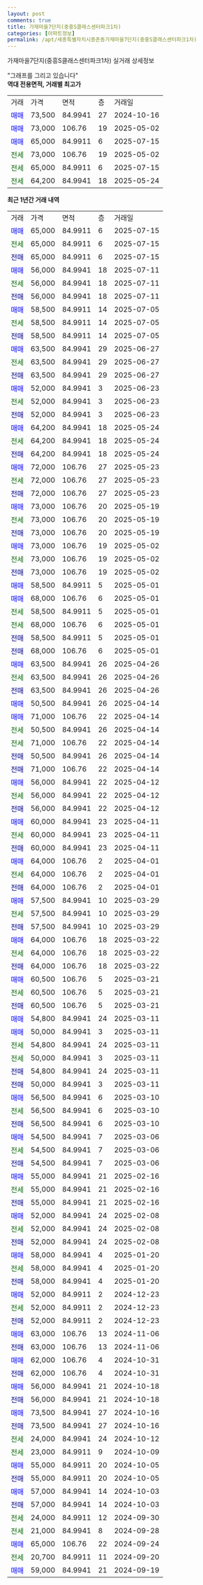 ```yaml
---
layout: post
comments: true
title: 가재마을7단지(중흥S클래스센터파크1차)
categories: [아파트정보]
permalink: /apt/세종특별자치시종촌동가재마을7단지(중흥S클래스센터파크1차)
---
```


가재마을7단지(중흥S클래스센터파크1차) 실거래 상세정보

<script type="text/javascript">
  google.charts.load('current', {'packages':['line', 'corechart']});
  google.charts.setOnLoadCallback(drawChart);

  function drawChart() {
    var data = new google.visualization.DataTable();
    data.addColumn('date', '거래일');
    data.addColumn('number', "매매");
    data.addColumn('number', "전세");
    data.addColumn('number', "전매");

    data.addRows([[new Date(Date.parse("2025-07-15")), 65000, null, null], [new Date(Date.parse("2025-07-15")), null, 65000, null], [new Date(Date.parse("2025-07-15")), null, null, 65000], [new Date(Date.parse("2025-07-11")), 56000, null, null], [new Date(Date.parse("2025-07-11")), null, 56000, null], [new Date(Date.parse("2025-07-11")), null, null, 56000], [new Date(Date.parse("2025-07-05")), 58500, null, null], [new Date(Date.parse("2025-07-05")), null, 58500, null], [new Date(Date.parse("2025-07-05")), null, null, 58500], [new Date(Date.parse("2025-06-27")), 63500, null, null], [new Date(Date.parse("2025-06-27")), null, 63500, null], [new Date(Date.parse("2025-06-27")), null, null, 63500], [new Date(Date.parse("2025-06-23")), 52000, null, null], [new Date(Date.parse("2025-06-23")), null, 52000, null], [new Date(Date.parse("2025-06-23")), null, null, 52000], [new Date(Date.parse("2025-05-24")), 64200, null, null], [new Date(Date.parse("2025-05-24")), null, 64200, null], [new Date(Date.parse("2025-05-24")), null, null, 64200], [new Date(Date.parse("2025-05-23")), 72000, null, null], [new Date(Date.parse("2025-05-23")), null, 72000, null], [new Date(Date.parse("2025-05-23")), null, null, 72000], [new Date(Date.parse("2025-05-19")), 73000, null, null], [new Date(Date.parse("2025-05-19")), null, 73000, null], [new Date(Date.parse("2025-05-19")), null, null, 73000], [new Date(Date.parse("2025-05-02")), 73000, null, null], [new Date(Date.parse("2025-05-02")), null, 73000, null], [new Date(Date.parse("2025-05-02")), null, null, 73000], [new Date(Date.parse("2025-05-01")), 58500, null, null], [new Date(Date.parse("2025-05-01")), 68000, null, null], [new Date(Date.parse("2025-05-01")), null, 58500, null], [new Date(Date.parse("2025-05-01")), null, 68000, null], [new Date(Date.parse("2025-05-01")), null, null, 58500], [new Date(Date.parse("2025-05-01")), null, null, 68000], [new Date(Date.parse("2025-04-26")), 63500, null, null], [new Date(Date.parse("2025-04-26")), null, 63500, null], [new Date(Date.parse("2025-04-26")), null, null, 63500], [new Date(Date.parse("2025-04-14")), 50500, null, null], [new Date(Date.parse("2025-04-14")), 71000, null, null], [new Date(Date.parse("2025-04-14")), null, 50500, null], [new Date(Date.parse("2025-04-14")), null, 71000, null], [new Date(Date.parse("2025-04-14")), null, null, 50500], [new Date(Date.parse("2025-04-14")), null, null, 71000], [new Date(Date.parse("2025-04-12")), 56000, null, null], [new Date(Date.parse("2025-04-12")), null, 56000, null], [new Date(Date.parse("2025-04-12")), null, null, 56000], [new Date(Date.parse("2025-04-11")), 60000, null, null], [new Date(Date.parse("2025-04-11")), null, 60000, null], [new Date(Date.parse("2025-04-11")), null, null, 60000], [new Date(Date.parse("2025-04-01")), 64000, null, null], [new Date(Date.parse("2025-04-01")), null, 64000, null], [new Date(Date.parse("2025-04-01")), null, null, 64000], [new Date(Date.parse("2025-03-29")), 57500, null, null], [new Date(Date.parse("2025-03-29")), null, 57500, null], [new Date(Date.parse("2025-03-29")), null, null, 57500], [new Date(Date.parse("2025-03-22")), 64000, null, null], [new Date(Date.parse("2025-03-22")), null, 64000, null], [new Date(Date.parse("2025-03-22")), null, null, 64000], [new Date(Date.parse("2025-03-21")), 60500, null, null], [new Date(Date.parse("2025-03-21")), null, 60500, null], [new Date(Date.parse("2025-03-21")), null, null, 60500], [new Date(Date.parse("2025-03-11")), 54800, null, null], [new Date(Date.parse("2025-03-11")), 50000, null, null], [new Date(Date.parse("2025-03-11")), null, 54800, null], [new Date(Date.parse("2025-03-11")), null, 50000, null], [new Date(Date.parse("2025-03-11")), null, null, 54800], [new Date(Date.parse("2025-03-11")), null, null, 50000], [new Date(Date.parse("2025-03-10")), 56500, null, null], [new Date(Date.parse("2025-03-10")), null, 56500, null], [new Date(Date.parse("2025-03-10")), null, null, 56500], [new Date(Date.parse("2025-03-06")), 54500, null, null], [new Date(Date.parse("2025-03-06")), null, 54500, null], [new Date(Date.parse("2025-03-06")), null, null, 54500], [new Date(Date.parse("2025-02-16")), 55000, null, null], [new Date(Date.parse("2025-02-16")), null, 55000, null], [new Date(Date.parse("2025-02-16")), null, null, 55000], [new Date(Date.parse("2025-02-08")), 52000, null, null], [new Date(Date.parse("2025-02-08")), null, 52000, null], [new Date(Date.parse("2025-02-08")), null, null, 52000], [new Date(Date.parse("2025-01-20")), 58000, null, null], [new Date(Date.parse("2025-01-20")), null, 58000, null], [new Date(Date.parse("2025-01-20")), null, null, 58000], [new Date(Date.parse("2024-12-23")), 52000, null, null], [new Date(Date.parse("2024-12-23")), null, 52000, null], [new Date(Date.parse("2024-12-23")), null, null, 52000], [new Date(Date.parse("2024-11-06")), 63000, null, null], [new Date(Date.parse("2024-11-06")), null, null, 63000], [new Date(Date.parse("2024-10-31")), 62000, null, null], [new Date(Date.parse("2024-10-31")), null, null, 62000], [new Date(Date.parse("2024-10-18")), 56000, null, null], [new Date(Date.parse("2024-10-18")), null, null, 56000], [new Date(Date.parse("2024-10-16")), 73500, null, null], [new Date(Date.parse("2024-10-16")), null, null, 73500], [new Date(Date.parse("2024-10-12")), null, 24000, null], [new Date(Date.parse("2024-10-09")), null, 23000, null], [new Date(Date.parse("2024-10-05")), 55000, null, null], [new Date(Date.parse("2024-10-05")), null, null, 55000], [new Date(Date.parse("2024-10-03")), 57000, null, null], [new Date(Date.parse("2024-10-03")), null, null, 57000], [new Date(Date.parse("2024-09-30")), null, 24000, null], [new Date(Date.parse("2024-09-28")), null, 21000, null], [new Date(Date.parse("2024-09-24")), 65000, null, null], [new Date(Date.parse("2024-09-20")), null, 20700, null], [new Date(Date.parse("2024-09-19")), 59000, null, null]]);

    var options = {
      hAxis: {
        format: 'yyyy/MM/dd'
      },    
      lineWidth: 0,
      pointsVisible: true,    
      title: '최근 1년간 유형별 실거래가 분포',
      legend: { position: 'bottom' }
    };

    var formatter = new google.visualization.NumberFormat({pattern:'###,###'} );
    formatter.format(data, 1);
    formatter.format(data, 2);
    
    setTimeout(function() {
        var chart = new google.visualization.LineChart(document.getElementById('columnchart_material'));
        chart.draw(data, (options));
        document.getElementById('loading').style.display = 'none';
    }, 200);
  }
</script>


<div id="loading" style="z-index:20; display: block; margin-left: 0px">"그래프를 그리고 있습니다"</div>
<div id="columnchart_material" style="width: 95%; margin-left: 0px; display: block"></div>
<!-- contents start -->
<b>역대 전용면적, 거래별 최고가</b>
<table class="sortable">
    <tr>
      <td>거래</td>
      <td>가격</td>
      <td>면적</td>
      <td>층</td>
      <td>거래일</td>
    </tr>
        <tr>
          <td><a style="color: blue">매매</a></td>
          <td>73,500</td>
          <td>84.9941</td>
          <td>27</td>
          <td>2024-10-16</td>
        </tr>            <tr>
          <td><a style="color: blue">매매</a></td>
          <td>73,000</td>
          <td>106.76</td>
          <td>19</td>
          <td>2025-05-02</td>
        </tr>            <tr>
          <td><a style="color: blue">매매</a></td>
          <td>65,000</td>
          <td>84.9911</td>
          <td>6</td>
          <td>2025-07-15</td>
        </tr>        
        <tr>
              <td><a style="color: darkgreen">전세</a></td>
              <td>73,000</td>
              <td>106.76</td>
              <td>19</td>
              <td>2025-05-02</td>
            </tr>            <tr>
              <td><a style="color: darkgreen">전세</a></td>
              <td>65,000</td>
              <td>84.9911</td>
              <td>6</td>
              <td>2025-07-15</td>
            </tr>            <tr>
              <td><a style="color: darkgreen">전세</a></td>
              <td>64,200</td>
              <td>84.9941</td>
              <td>18</td>
              <td>2025-05-24</td>
            </tr>        
    
</table>

<b>최근 1년간 거래 내역</b>

<table class="sortable">
    <tr>
      <td>거래</td>
      <td>가격</td>
      <td>면적</td>
      <td>층</td>
      <td>거래일</td>
    </tr>
    <tr>
      <td><a style="color: blue">매매</a></td>
      <td>65,000</td>
      <td>84.9911</td>
      <td>6</td>
      <td>2025-07-15</td>
    </tr>          <tr>
      <td><a style="color: darkgreen">전세</a></td>
      <td>65,000</td>
      <td>84.9911</td>
      <td>6</td>
      <td>2025-07-15</td>
    </tr>          <tr>
      <td><a style="color: darkblue">전매</a></td>
      <td>65,000</td>
      <td>84.9911</td>
      <td>6</td>
      <td>2025-07-15</td>
    </tr>          <tr>
      <td><a style="color: blue">매매</a></td>
      <td>56,000</td>
      <td>84.9941</td>
      <td>18</td>
      <td>2025-07-11</td>
    </tr>          <tr>
      <td><a style="color: darkgreen">전세</a></td>
      <td>56,000</td>
      <td>84.9941</td>
      <td>18</td>
      <td>2025-07-11</td>
    </tr>          <tr>
      <td><a style="color: darkblue">전매</a></td>
      <td>56,000</td>
      <td>84.9941</td>
      <td>18</td>
      <td>2025-07-11</td>
    </tr>          <tr>
      <td><a style="color: blue">매매</a></td>
      <td>58,500</td>
      <td>84.9911</td>
      <td>14</td>
      <td>2025-07-05</td>
    </tr>          <tr>
      <td><a style="color: darkgreen">전세</a></td>
      <td>58,500</td>
      <td>84.9911</td>
      <td>14</td>
      <td>2025-07-05</td>
    </tr>          <tr>
      <td><a style="color: darkblue">전매</a></td>
      <td>58,500</td>
      <td>84.9911</td>
      <td>14</td>
      <td>2025-07-05</td>
    </tr>          <tr>
      <td><a style="color: blue">매매</a></td>
      <td>63,500</td>
      <td>84.9941</td>
      <td>29</td>
      <td>2025-06-27</td>
    </tr>          <tr>
      <td><a style="color: darkgreen">전세</a></td>
      <td>63,500</td>
      <td>84.9941</td>
      <td>29</td>
      <td>2025-06-27</td>
    </tr>          <tr>
      <td><a style="color: darkblue">전매</a></td>
      <td>63,500</td>
      <td>84.9941</td>
      <td>29</td>
      <td>2025-06-27</td>
    </tr>          <tr>
      <td><a style="color: blue">매매</a></td>
      <td>52,000</td>
      <td>84.9941</td>
      <td>3</td>
      <td>2025-06-23</td>
    </tr>          <tr>
      <td><a style="color: darkgreen">전세</a></td>
      <td>52,000</td>
      <td>84.9941</td>
      <td>3</td>
      <td>2025-06-23</td>
    </tr>          <tr>
      <td><a style="color: darkblue">전매</a></td>
      <td>52,000</td>
      <td>84.9941</td>
      <td>3</td>
      <td>2025-06-23</td>
    </tr>          <tr>
      <td><a style="color: blue">매매</a></td>
      <td>64,200</td>
      <td>84.9941</td>
      <td>18</td>
      <td>2025-05-24</td>
    </tr>          <tr>
      <td><a style="color: darkgreen">전세</a></td>
      <td>64,200</td>
      <td>84.9941</td>
      <td>18</td>
      <td>2025-05-24</td>
    </tr>          <tr>
      <td><a style="color: darkblue">전매</a></td>
      <td>64,200</td>
      <td>84.9941</td>
      <td>18</td>
      <td>2025-05-24</td>
    </tr>          <tr>
      <td><a style="color: blue">매매</a></td>
      <td>72,000</td>
      <td>106.76</td>
      <td>27</td>
      <td>2025-05-23</td>
    </tr>          <tr>
      <td><a style="color: darkgreen">전세</a></td>
      <td>72,000</td>
      <td>106.76</td>
      <td>27</td>
      <td>2025-05-23</td>
    </tr>          <tr>
      <td><a style="color: darkblue">전매</a></td>
      <td>72,000</td>
      <td>106.76</td>
      <td>27</td>
      <td>2025-05-23</td>
    </tr>          <tr>
      <td><a style="color: blue">매매</a></td>
      <td>73,000</td>
      <td>106.76</td>
      <td>20</td>
      <td>2025-05-19</td>
    </tr>          <tr>
      <td><a style="color: darkgreen">전세</a></td>
      <td>73,000</td>
      <td>106.76</td>
      <td>20</td>
      <td>2025-05-19</td>
    </tr>          <tr>
      <td><a style="color: darkblue">전매</a></td>
      <td>73,000</td>
      <td>106.76</td>
      <td>20</td>
      <td>2025-05-19</td>
    </tr>          <tr>
      <td><a style="color: blue">매매</a></td>
      <td>73,000</td>
      <td>106.76</td>
      <td>19</td>
      <td>2025-05-02</td>
    </tr>          <tr>
      <td><a style="color: darkgreen">전세</a></td>
      <td>73,000</td>
      <td>106.76</td>
      <td>19</td>
      <td>2025-05-02</td>
    </tr>          <tr>
      <td><a style="color: darkblue">전매</a></td>
      <td>73,000</td>
      <td>106.76</td>
      <td>19</td>
      <td>2025-05-02</td>
    </tr>          <tr>
      <td><a style="color: blue">매매</a></td>
      <td>58,500</td>
      <td>84.9911</td>
      <td>5</td>
      <td>2025-05-01</td>
    </tr>          <tr>
      <td><a style="color: blue">매매</a></td>
      <td>68,000</td>
      <td>106.76</td>
      <td>6</td>
      <td>2025-05-01</td>
    </tr>          <tr>
      <td><a style="color: darkgreen">전세</a></td>
      <td>58,500</td>
      <td>84.9911</td>
      <td>5</td>
      <td>2025-05-01</td>
    </tr>          <tr>
      <td><a style="color: darkgreen">전세</a></td>
      <td>68,000</td>
      <td>106.76</td>
      <td>6</td>
      <td>2025-05-01</td>
    </tr>          <tr>
      <td><a style="color: darkblue">전매</a></td>
      <td>58,500</td>
      <td>84.9911</td>
      <td>5</td>
      <td>2025-05-01</td>
    </tr>          <tr>
      <td><a style="color: darkblue">전매</a></td>
      <td>68,000</td>
      <td>106.76</td>
      <td>6</td>
      <td>2025-05-01</td>
    </tr>          <tr>
      <td><a style="color: blue">매매</a></td>
      <td>63,500</td>
      <td>84.9941</td>
      <td>26</td>
      <td>2025-04-26</td>
    </tr>          <tr>
      <td><a style="color: darkgreen">전세</a></td>
      <td>63,500</td>
      <td>84.9941</td>
      <td>26</td>
      <td>2025-04-26</td>
    </tr>          <tr>
      <td><a style="color: darkblue">전매</a></td>
      <td>63,500</td>
      <td>84.9941</td>
      <td>26</td>
      <td>2025-04-26</td>
    </tr>          <tr>
      <td><a style="color: blue">매매</a></td>
      <td>50,500</td>
      <td>84.9941</td>
      <td>26</td>
      <td>2025-04-14</td>
    </tr>          <tr>
      <td><a style="color: blue">매매</a></td>
      <td>71,000</td>
      <td>106.76</td>
      <td>22</td>
      <td>2025-04-14</td>
    </tr>          <tr>
      <td><a style="color: darkgreen">전세</a></td>
      <td>50,500</td>
      <td>84.9941</td>
      <td>26</td>
      <td>2025-04-14</td>
    </tr>          <tr>
      <td><a style="color: darkgreen">전세</a></td>
      <td>71,000</td>
      <td>106.76</td>
      <td>22</td>
      <td>2025-04-14</td>
    </tr>          <tr>
      <td><a style="color: darkblue">전매</a></td>
      <td>50,500</td>
      <td>84.9941</td>
      <td>26</td>
      <td>2025-04-14</td>
    </tr>          <tr>
      <td><a style="color: darkblue">전매</a></td>
      <td>71,000</td>
      <td>106.76</td>
      <td>22</td>
      <td>2025-04-14</td>
    </tr>          <tr>
      <td><a style="color: blue">매매</a></td>
      <td>56,000</td>
      <td>84.9941</td>
      <td>22</td>
      <td>2025-04-12</td>
    </tr>          <tr>
      <td><a style="color: darkgreen">전세</a></td>
      <td>56,000</td>
      <td>84.9941</td>
      <td>22</td>
      <td>2025-04-12</td>
    </tr>          <tr>
      <td><a style="color: darkblue">전매</a></td>
      <td>56,000</td>
      <td>84.9941</td>
      <td>22</td>
      <td>2025-04-12</td>
    </tr>          <tr>
      <td><a style="color: blue">매매</a></td>
      <td>60,000</td>
      <td>84.9941</td>
      <td>23</td>
      <td>2025-04-11</td>
    </tr>          <tr>
      <td><a style="color: darkgreen">전세</a></td>
      <td>60,000</td>
      <td>84.9941</td>
      <td>23</td>
      <td>2025-04-11</td>
    </tr>          <tr>
      <td><a style="color: darkblue">전매</a></td>
      <td>60,000</td>
      <td>84.9941</td>
      <td>23</td>
      <td>2025-04-11</td>
    </tr>          <tr>
      <td><a style="color: blue">매매</a></td>
      <td>64,000</td>
      <td>106.76</td>
      <td>2</td>
      <td>2025-04-01</td>
    </tr>          <tr>
      <td><a style="color: darkgreen">전세</a></td>
      <td>64,000</td>
      <td>106.76</td>
      <td>2</td>
      <td>2025-04-01</td>
    </tr>          <tr>
      <td><a style="color: darkblue">전매</a></td>
      <td>64,000</td>
      <td>106.76</td>
      <td>2</td>
      <td>2025-04-01</td>
    </tr>          <tr>
      <td><a style="color: blue">매매</a></td>
      <td>57,500</td>
      <td>84.9941</td>
      <td>10</td>
      <td>2025-03-29</td>
    </tr>          <tr>
      <td><a style="color: darkgreen">전세</a></td>
      <td>57,500</td>
      <td>84.9941</td>
      <td>10</td>
      <td>2025-03-29</td>
    </tr>          <tr>
      <td><a style="color: darkblue">전매</a></td>
      <td>57,500</td>
      <td>84.9941</td>
      <td>10</td>
      <td>2025-03-29</td>
    </tr>          <tr>
      <td><a style="color: blue">매매</a></td>
      <td>64,000</td>
      <td>106.76</td>
      <td>18</td>
      <td>2025-03-22</td>
    </tr>          <tr>
      <td><a style="color: darkgreen">전세</a></td>
      <td>64,000</td>
      <td>106.76</td>
      <td>18</td>
      <td>2025-03-22</td>
    </tr>          <tr>
      <td><a style="color: darkblue">전매</a></td>
      <td>64,000</td>
      <td>106.76</td>
      <td>18</td>
      <td>2025-03-22</td>
    </tr>          <tr>
      <td><a style="color: blue">매매</a></td>
      <td>60,500</td>
      <td>106.76</td>
      <td>5</td>
      <td>2025-03-21</td>
    </tr>          <tr>
      <td><a style="color: darkgreen">전세</a></td>
      <td>60,500</td>
      <td>106.76</td>
      <td>5</td>
      <td>2025-03-21</td>
    </tr>          <tr>
      <td><a style="color: darkblue">전매</a></td>
      <td>60,500</td>
      <td>106.76</td>
      <td>5</td>
      <td>2025-03-21</td>
    </tr>          <tr>
      <td><a style="color: blue">매매</a></td>
      <td>54,800</td>
      <td>84.9941</td>
      <td>24</td>
      <td>2025-03-11</td>
    </tr>          <tr>
      <td><a style="color: blue">매매</a></td>
      <td>50,000</td>
      <td>84.9941</td>
      <td>3</td>
      <td>2025-03-11</td>
    </tr>          <tr>
      <td><a style="color: darkgreen">전세</a></td>
      <td>54,800</td>
      <td>84.9941</td>
      <td>24</td>
      <td>2025-03-11</td>
    </tr>          <tr>
      <td><a style="color: darkgreen">전세</a></td>
      <td>50,000</td>
      <td>84.9941</td>
      <td>3</td>
      <td>2025-03-11</td>
    </tr>          <tr>
      <td><a style="color: darkblue">전매</a></td>
      <td>54,800</td>
      <td>84.9941</td>
      <td>24</td>
      <td>2025-03-11</td>
    </tr>          <tr>
      <td><a style="color: darkblue">전매</a></td>
      <td>50,000</td>
      <td>84.9941</td>
      <td>3</td>
      <td>2025-03-11</td>
    </tr>          <tr>
      <td><a style="color: blue">매매</a></td>
      <td>56,500</td>
      <td>84.9941</td>
      <td>6</td>
      <td>2025-03-10</td>
    </tr>          <tr>
      <td><a style="color: darkgreen">전세</a></td>
      <td>56,500</td>
      <td>84.9941</td>
      <td>6</td>
      <td>2025-03-10</td>
    </tr>          <tr>
      <td><a style="color: darkblue">전매</a></td>
      <td>56,500</td>
      <td>84.9941</td>
      <td>6</td>
      <td>2025-03-10</td>
    </tr>          <tr>
      <td><a style="color: blue">매매</a></td>
      <td>54,500</td>
      <td>84.9941</td>
      <td>7</td>
      <td>2025-03-06</td>
    </tr>          <tr>
      <td><a style="color: darkgreen">전세</a></td>
      <td>54,500</td>
      <td>84.9941</td>
      <td>7</td>
      <td>2025-03-06</td>
    </tr>          <tr>
      <td><a style="color: darkblue">전매</a></td>
      <td>54,500</td>
      <td>84.9941</td>
      <td>7</td>
      <td>2025-03-06</td>
    </tr>          <tr>
      <td><a style="color: blue">매매</a></td>
      <td>55,000</td>
      <td>84.9941</td>
      <td>21</td>
      <td>2025-02-16</td>
    </tr>          <tr>
      <td><a style="color: darkgreen">전세</a></td>
      <td>55,000</td>
      <td>84.9941</td>
      <td>21</td>
      <td>2025-02-16</td>
    </tr>          <tr>
      <td><a style="color: darkblue">전매</a></td>
      <td>55,000</td>
      <td>84.9941</td>
      <td>21</td>
      <td>2025-02-16</td>
    </tr>          <tr>
      <td><a style="color: blue">매매</a></td>
      <td>52,000</td>
      <td>84.9941</td>
      <td>24</td>
      <td>2025-02-08</td>
    </tr>          <tr>
      <td><a style="color: darkgreen">전세</a></td>
      <td>52,000</td>
      <td>84.9941</td>
      <td>24</td>
      <td>2025-02-08</td>
    </tr>          <tr>
      <td><a style="color: darkblue">전매</a></td>
      <td>52,000</td>
      <td>84.9941</td>
      <td>24</td>
      <td>2025-02-08</td>
    </tr>          <tr>
      <td><a style="color: blue">매매</a></td>
      <td>58,000</td>
      <td>84.9941</td>
      <td>4</td>
      <td>2025-01-20</td>
    </tr>          <tr>
      <td><a style="color: darkgreen">전세</a></td>
      <td>58,000</td>
      <td>84.9941</td>
      <td>4</td>
      <td>2025-01-20</td>
    </tr>          <tr>
      <td><a style="color: darkblue">전매</a></td>
      <td>58,000</td>
      <td>84.9941</td>
      <td>4</td>
      <td>2025-01-20</td>
    </tr>          <tr>
      <td><a style="color: blue">매매</a></td>
      <td>52,000</td>
      <td>84.9911</td>
      <td>2</td>
      <td>2024-12-23</td>
    </tr>          <tr>
      <td><a style="color: darkgreen">전세</a></td>
      <td>52,000</td>
      <td>84.9911</td>
      <td>2</td>
      <td>2024-12-23</td>
    </tr>          <tr>
      <td><a style="color: darkblue">전매</a></td>
      <td>52,000</td>
      <td>84.9911</td>
      <td>2</td>
      <td>2024-12-23</td>
    </tr>          <tr>
      <td><a style="color: blue">매매</a></td>
      <td>63,000</td>
      <td>106.76</td>
      <td>13</td>
      <td>2024-11-06</td>
    </tr>          <tr>
      <td><a style="color: darkblue">전매</a></td>
      <td>63,000</td>
      <td>106.76</td>
      <td>13</td>
      <td>2024-11-06</td>
    </tr>          <tr>
      <td><a style="color: blue">매매</a></td>
      <td>62,000</td>
      <td>106.76</td>
      <td>4</td>
      <td>2024-10-31</td>
    </tr>          <tr>
      <td><a style="color: darkblue">전매</a></td>
      <td>62,000</td>
      <td>106.76</td>
      <td>4</td>
      <td>2024-10-31</td>
    </tr>          <tr>
      <td><a style="color: blue">매매</a></td>
      <td>56,000</td>
      <td>84.9941</td>
      <td>21</td>
      <td>2024-10-18</td>
    </tr>          <tr>
      <td><a style="color: darkblue">전매</a></td>
      <td>56,000</td>
      <td>84.9941</td>
      <td>21</td>
      <td>2024-10-18</td>
    </tr>          <tr>
      <td><a style="color: blue">매매</a></td>
      <td>73,500</td>
      <td>84.9941</td>
      <td>27</td>
      <td>2024-10-16</td>
    </tr>          <tr>
      <td><a style="color: darkblue">전매</a></td>
      <td>73,500</td>
      <td>84.9941</td>
      <td>27</td>
      <td>2024-10-16</td>
    </tr>          <tr>
      <td><a style="color: darkgreen">전세</a></td>
      <td>24,000</td>
      <td>84.9941</td>
      <td>24</td>
      <td>2024-10-12</td>
    </tr>          <tr>
      <td><a style="color: darkgreen">전세</a></td>
      <td>23,000</td>
      <td>84.9911</td>
      <td>9</td>
      <td>2024-10-09</td>
    </tr>          <tr>
      <td><a style="color: blue">매매</a></td>
      <td>55,000</td>
      <td>84.9911</td>
      <td>20</td>
      <td>2024-10-05</td>
    </tr>          <tr>
      <td><a style="color: darkblue">전매</a></td>
      <td>55,000</td>
      <td>84.9911</td>
      <td>20</td>
      <td>2024-10-05</td>
    </tr>          <tr>
      <td><a style="color: blue">매매</a></td>
      <td>57,000</td>
      <td>84.9941</td>
      <td>14</td>
      <td>2024-10-03</td>
    </tr>          <tr>
      <td><a style="color: darkblue">전매</a></td>
      <td>57,000</td>
      <td>84.9941</td>
      <td>14</td>
      <td>2024-10-03</td>
    </tr>          <tr>
      <td><a style="color: darkgreen">전세</a></td>
      <td>24,000</td>
      <td>84.9911</td>
      <td>12</td>
      <td>2024-09-30</td>
    </tr>          <tr>
      <td><a style="color: darkgreen">전세</a></td>
      <td>21,000</td>
      <td>84.9941</td>
      <td>8</td>
      <td>2024-09-28</td>
    </tr>          <tr>
      <td><a style="color: blue">매매</a></td>
      <td>65,000</td>
      <td>106.76</td>
      <td>22</td>
      <td>2024-09-24</td>
    </tr>          <tr>
      <td><a style="color: darkgreen">전세</a></td>
      <td>20,700</td>
      <td>84.9911</td>
      <td>11</td>
      <td>2024-09-20</td>
    </tr>          <tr>
      <td><a style="color: blue">매매</a></td>
      <td>59,000</td>
      <td>84.9941</td>
      <td>21</td>
      <td>2024-09-19</td>
    </tr>      </table>
<!-- contents end -->    

